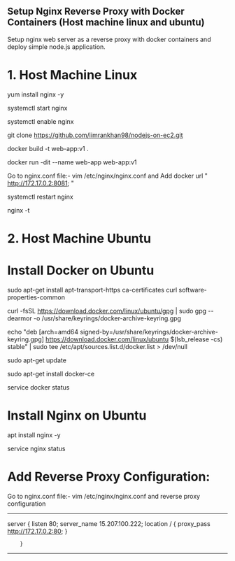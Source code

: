 ## Setup Nginx Reverse Proxy with Docker Containers (Host machine linux and ubuntu) ##
Setup nginx web server as a reverse proxy with docker containers and deploy simple node.js application.

# 1. Host Machine Linux

yum install nginx -y

systemctl start nginx

systemctl enable nginx

git clone https://github.com/iimrankhan98/nodejs-on-ec2.git

docker build -t web-app:v1 .

docker run -dit --name web-app  web-app:v1

Go to nginx.conf file:- vim /etc/nginx/nginx.conf and Add docker url " http://172.17.0.2:8081; "

systemctl restart nginx

nginx -t



# 2. Host Machine Ubuntu

# Install Docker on Ubuntu

sudo apt-get install apt-transport-https ca-certificates curl software-properties-common

curl -fsSL https://download.docker.com/linux/ubuntu/gpg | sudo gpg --dearmor -o /usr/share/keyrings/docker-archive-keyring.gpg

echo "deb [arch=amd64 signed-by=/usr/share/keyrings/docker-archive-keyring.gpg] https://download.docker.com/linux/ubuntu $(lsb_release -cs) stable" | sudo tee /etc/apt/sources.list.d/docker.list > /dev/null

sudo apt-get update

sudo apt-get install docker-ce

service docker status

# Install Nginx on Ubuntu

apt install nginx -y

service nginx status

# Add Reverse Proxy Configuration:

Go to nginx.conf file:- vim /etc/nginx/nginx.conf and reverse proxy configuration

----------------------------------------------------------------------
server {
                listen 80;
                server_name 15.207.100.222;
                location / {
                        proxy_pass http://172.17.0.2:80;
                }

        }
-----------------------------------------------------------------------
